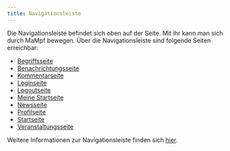 ```yaml
---
title: Navigationsleiste
---
```


Die Navigationsleiste befindet sich oben auf der Seite. Mit ihr kann man sich durch MaMpf bewegen. Über die Navigationsleiste sind folgende Seiten erreichbar:

* [Begriffsseite](tag.md)
* [Benachrichtungsseite](notifications.md)
* [Kommentarseite](comments.md)
* [Loginseite](login.md)
* [Logoutseite](logout.md)
* [Meine Startseite](my-home-page.md)
* [Newsseite](news.md)
* [Profilseite](profile.md)
* [Startseite](home-page.md)
* [Veranstaltungsseite](event-series.md)

Weitere Informationen zur Navigationsleiste finden sich [hier](nav-bar.md).
